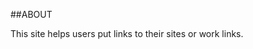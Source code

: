 ##ABOUT

This site helps users put links to their sites or work links.





































































